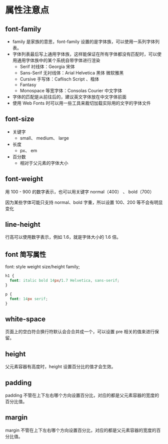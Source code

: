 # 属性注意点

## font-family

- family 是家族的意思，font-family 设置的是字体族，可以使用一系列字体列表。
- 字体列表最后写上通用字体族，这样能保证在所有字体都没有匹配时，可以使用通用字体族中的某个系统自带字体进行渲染
  - Serif 衬线体：Georgia 宋体
  - Sans-Serif 无衬线体：Arial Helvetica 黑体 微软雅黑
  - Cursive 手写体：Caflisch Script 、楷体
  - Fantasy
  - Monospace 等宽字体：Consolas Courier 中文字体
- 字体的匹配是从前往后的，建议英文字体放在中文字体前面
- 使用 Web Fonts 时可以用一些工具来裁切加载实际用的文字的字体文件

## font-size

- 关键字
  - small、 medium、 large
- 长度
  - px、 em
- 百分数
  - 相对于父元素的字体大小

## font-weight

用 100 - 900 的数字表示，也可以用关键字 normal（400） 、 bold（700）

因为某些字体可能只支持 normal、bold 字重，所以设置 100、200 等不会有明显变化

## line-height

行高可以使用数字表示，例如 1.6，就是字体大小的 1.6 倍。

## font 简写属性

font: style weight size/height family;

```css
h1 {
  font: italic bold 14px/1.7 Helvetica, sans-serif;
}

p {
  font: 14px serif;
}
```

## white-space

页面上的空白符合换行符默认会合合并成一个，可以设置 pre 相关的值来进行保留。

## height

父元素容器有高度时，height 设置百分比的值才会生效。

## padding

padding 不管在上下左右哪个方向设置百分比，对应的都是父元素容器的宽度的百分比值。

## margin

margin 不管在上下左右哪个方向设置百分比，对应的都是父元素容器的宽度的百分比值。
